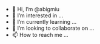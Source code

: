 - 👋 Hi, I’m @abigmiu
- 👀 I’m interested in ...
- 🌱 I’m currently learning ...
- 💞️ I’m looking to collaborate on ...
- 📫 How to reach me ...

<!---
abigmiu/abigmiu is a ✨ special ✨ repository because its `README.md` (this file) appears on your GitHub profile.
You can click the Preview link to take a look at your changes.
--->
